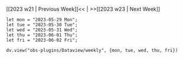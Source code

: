 [[2023 w21 | Previous Week]]<< | >>[[2023 w23 | Next Week]]

```dataviewjs
let mon = "2023-05-29 Mon";
let tue = "2023-05-30 Tue";
let wed = "2023-05-31 Wed";
let thu = "2023-06-01 Thu";
let fri = "2023-06-02 Fri";

dv.view("obs-plugins/Dataview/weekly", {mon, tue, wed, thu, fri})
```